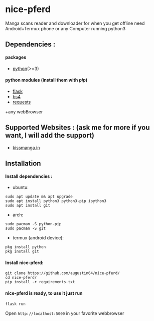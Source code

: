 # nice-pferd
Manga scans reader and downloader for when you get offline need Android+Termux phone or any Computer running python3


## Dependencies :
#### packages
* [python](https://www.python.org/)(>=3)
#### python modules (install them with *pip*)
* [flask](https://pypi.org/project/Flask/)
* [bs4](https://pypi.org/project/bs4/)
* [requests](https://pypi.org/project/requests/)

+any webBrowser

## Supported Websites : (ask me for more if you want, I will add the support)
* [kissmanga.in](https://kissmanga.in/)

## Installation

#### Install dependencies :
* ubuntu:
```
sudo apt update && apt upgrade
sudo apt install python3 python3-pip ipython3
sudo apt install git
```
* arch:
```
sudo pacman -S python-pip
sudo pacman -S git
```
* termux (android device):
```
pkg install python
pkg install git
```

#### Install nice-pferd:
```
git clone https://github.com/augustin64/nice-pferd/
cd nice-pferd/
pip install -r requirements.txt
```

#### nice-pferd is ready, to use it just run
```
flask run
```
Open `http://localhost:5000` in your favorite webbrowser

